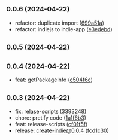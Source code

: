 ## <small>0.0.6 (2024-04-22)</small>

* refactor: duplicate import ([699a51a](https://github.com/ekakurnia1/indie/commit/699a51a))
* refactor: indiejs to indie-app ([e3edebd](https://github.com/ekakurnia1/indie/commit/e3edebd))



## <small>0.0.5 (2024-04-22)</small>




## <small>0.0.4 (2024-04-22)</small>

* feat: getPackageInfo ([c504f6c](https://github.com/ekakurnia1/indie/commit/c504f6c))



## <small>0.0.3 (2024-04-22)</small>

* fix: relase-scripts ([3393248](https://github.com/ekakurnia1/indie/commit/3393248))
* chore: pretify code ([1a1f6b3](https://github.com/ekakurnia1/indie/commit/1a1f6b3))
* feat: release-scripts ([cf01f5f](https://github.com/ekakurnia1/indie/commit/cf01f5f))
* release: create-indie@0.0.4 ([fcd1c30](https://github.com/ekakurnia1/indie/commit/fcd1c30))



